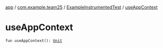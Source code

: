 [app](../../index.md) / [com.example.team25](../index.md) / [ExampleInstrumentedTest](index.md) / [useAppContext](./use-app-context.md)

# useAppContext

`fun useAppContext(): `[`Unit`](https://kotlinlang.org/api/latest/jvm/stdlib/kotlin/-unit/index.html)